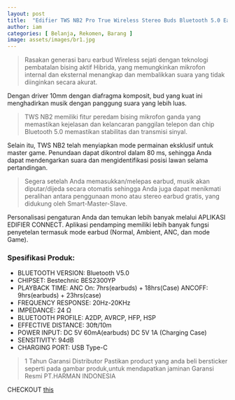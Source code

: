 ```yaml
---
layout: post
title:  "Edifier TWS NB2 Pro True Wireless Stereo Buds Bluetooth 5.0 Earphone Black-1 Tahun Garansi"
author: iam
categories: [ Belanja, Rekomen, Barang ]
image: assets/images/br1.jpg
---
```

 
 
> Rasakan generasi baru earbud Wireless sejati dengan teknologi pembatalan bising aktif Hibrida, yang memungkinkan mikrofon
internal dan eksternal menangkap dan membalikkan suara yang tidak diinginkan secara akurat.

Dengan driver 10mm dengan diafragma komposit, bud yang kuat ini menghadirkan musik dengan panggung suara yang lebih luas.

>TWS NB2 memiliki fitur peredam bising mikrofon ganda yang memastikan kejelasan dan kelancaran panggilan telepon dan chip Bluetooth 5.0 memastikan stabilitas dan transmisi sinyal.

Selain itu, TWS NB2 telah menyiapkan mode permainan eksklusif untuk master game. Penundaan dapat dikontrol dalam 80 ms, sehingga Anda dapat mendengarkan suara dan mengidentifikasi posisi lawan selama pertandingan.

>Segera setelah Anda memasukkan/melepas earbud, musik akan diputar/dijeda secara otomatis sehingga Anda juga dapat menikmati peralihan antara penggunaan mono atau stereo earbud gratis, yang didukung oleh Smart-Master-Slave.

Personalisasi pengaturan Anda dan temukan lebih banyak melalui APLIKASI EDIFIER CONNECT. Aplikasi pendamping memiliki lebih banyak fungsi penyetelan termasuk mode earbud (Normal, Ambient, ANC, dan mode Game). 


### Spesifikasi Produk:

- BLUETOOTH VERSION: Bluetooth V5.0
- CHIPSET: Bestechnic BES2300YP
- PLAYBACK TIME: ANC On: 7hrs(earbuds) + 18hrs(Case) ANCOFF: 9hrs(earbuds) + 23hrs(case)
- FREQUENCY RESPONSE: 20Hz-20KHz
- IMPEDANCE: 24 Ω
- BLUETOOTH PROFILE: A2DP, AVRCP, HFP, HSP
- EFFECTIVE DISTANCE: 30ft/10m
- POWER INPUT: DC 5V 60mA(earbuds) DC 5V 1A (Charging Case)
- SENSITIVITY: 94dB
- CHARGING PORT: USB Type-C

>1 Tahun Garansi Distributor
Pastikan product yang anda beli bersticker seperti pada gambar produk,untuk mendapatkan jaminan Garansi Resmi PT.HARMAN INDONESIA

CHECKOUT [this](https://shope.ee/2faGyrcKXI)